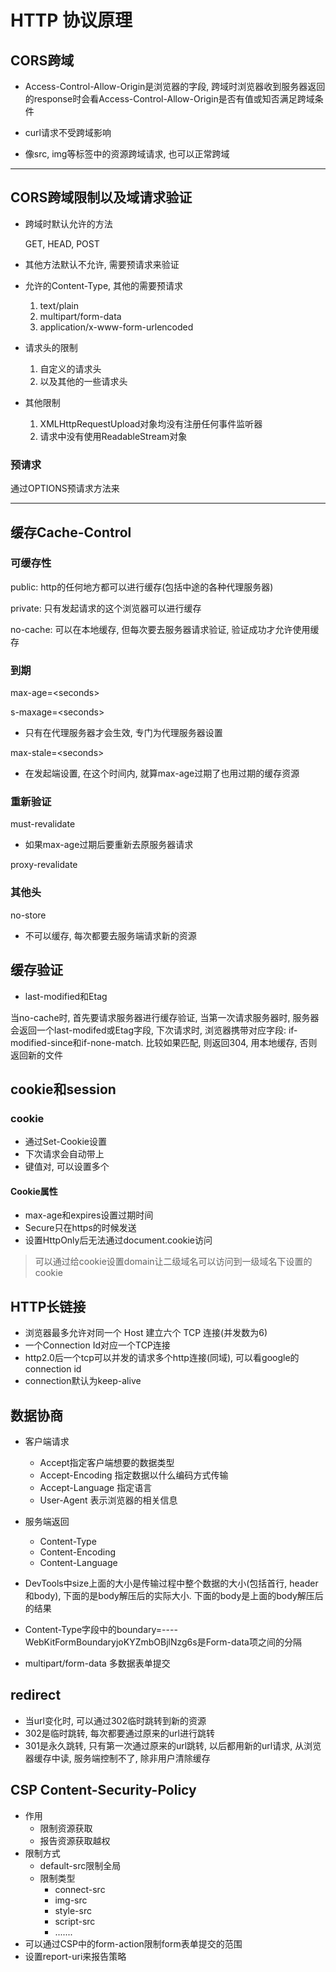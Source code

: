 # HTTP 协议原理

## CORS跨域
-  Access-Control-Allow-Origin是浏览器的字段, 跨域时浏览器收到服务器返回的response时会看Access-Control-Allow-Origin是否有值或知否满足跨域条件

-  curl请求不受跨域影响

-  像src, img等标签中的资源跨域请求, 也可以正常跨域
---

## CORS跨域限制以及域请求验证
- 跨域时默认允许的方法

  GET, HEAD, POST
- 其他方法默认不允许, 需要预请求来验证
- 允许的Content-Type, 其他的需要预请求
  1. text/plain
  2. multipart/form-data
  3. application/x-www-form-urlencoded
- 请求头的限制
  1. 自定义的请求头
  2. 以及其他的一些请求头
- 其他限制
  1. XMLHttpRequestUpload对象均没有注册任何事件监听器
  2. 请求中没有使用ReadableStream对象

### 预请求
通过OPTIONS预请求方法来

---
## 缓存Cache-Control
### 可缓存性
public: http的任何地方都可以进行缓存(包括中途的各种代理服务器)

private: 只有发起请求的这个浏览器可以进行缓存

no-cache: 可以在本地缓存, 但每次要去服务器请求验证, 验证成功才允许使用缓存

### 到期

max-age=\<seconds>

s-maxage=\<seconds>
  - 只有在代理服务器才会生效, 专门为代理服务器设置

max-stale=\<seconds>
  - 在发起端设置, 在这个时间内, 就算max-age过期了也用过期的缓存资源

### 重新验证

must-revalidate
  - 如果max-age过期后要重新去原服务器请求

proxy-revalidate

### 其他头

no-store
  - 不可以缓存, 每次都要去服务端请求新的资源

## 缓存验证

- last-modified和Etag

当no-cache时, 首先要请求服务器进行缓存验证, 当第一次请求服务器时, 服务器会返回一个last-modifed或Etag字段, 下次请求时, 浏览器携带对应字段: if-modified-since和if-none-match. 比较如果匹配, 则返回304, 用本地缓存, 否则返回新的文件

## cookie和session

### cookie
- 通过Set-Cookie设置
- 下次请求会自动带上
- 键值对, 可以设置多个
#### Cookie属性
- max-age和expires设置过期时间
- Secure只在https的时候发送
- 设置HttpOnly后无法通过document.cookie访问
> 可以通过给cookie设置domain让二级域名可以访问到一级域名下设置的cookie

## HTTP长链接
- 浏览器最多允许对同一个 Host 建立六个 TCP 连接(并发数为6)
- 一个Connection Id对应一个TCP连接
- http2.0后一个tcp可以并发的请求多个http连接(同域), 可以看google的connection id
- connection默认为keep-alive

## 数据协商
- 客户端请求
  - Accept指定客户端想要的数据类型
  - Accept-Encoding 指定数据以什么编码方式传输
  - Accept-Language 指定语言
  - User-Agent 表示浏览器的相关信息
- 服务端返回
  - Content-Type 
  - Content-Encoding
  - Content-Language
- DevTools中size上面的大小是传输过程中整个数据的大小(包括首行, header和body), 下面的是body解压后的实际大小. 下面的body是上面的body解压后的结果

- Content-Type字段中的boundary=----WebKitFormBoundaryjoKYZmbOBjlNzg6s是Form-data项之间的分隔
- multipart/form-data 多数据表单提交

## redirect
- 当url变化时, 可以通过302临时跳转到新的资源
- 302是临时跳转, 每次都要通过原来的url进行跳转
- 301是永久跳转, 只有第一次通过原来的url跳转, 以后都用新的url请求, 从浏览器缓存中读, 服务端控制不了, 除非用户清除缓存

## CSP Content-Security-Policy
- 作用
  - 限制资源获取
  - 报告资源获取越权
- 限制方式
  - default-src限制全局
  - 限制类型
    - connect-src
    - img-src
    - style-src
    - script-src
    - .......
- 可以通过CSP中的form-action限制form表单提交的范围
- 设置report-uri来报告策略